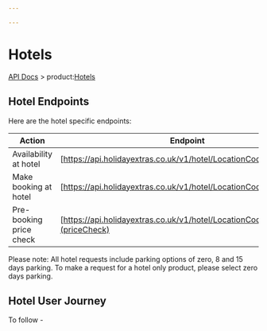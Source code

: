 ```yaml
---

---
```


# Hotels

[API Docs](/hxapi/) > product:[Hotels](index)

## Hotel Endpoints

Here are the hotel specific endpoints:

 | Action                                     | Endpoint                                                                         | Method |
 | ------                                     | --------                                                                         | ------ |
 | Availability at hotel      | [https://api.holidayextras.co.uk/v1/hotel/LocationCode](av)            | GET    |
 | Make booking at hotel      | [https://api.holidayextras.co.uk/v1/hotel/LocationCode](bkg)           | POST   |
 | Pre-booking price check  | [https://api.holidayextras.co.uk/v1/hotel/LocationCode/priceCheck](priceCheck) | GET    |

Please note: All hotel requests include parking options of zero, 8 and 15 days parking. To make a request for a hotel only product, please select zero days parking.

## Hotel User Journey

To follow -
